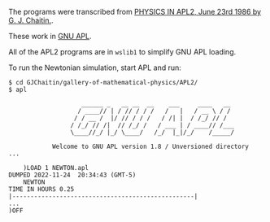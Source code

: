The programs were transcribed from [PHYSICS IN APL2, June 23rd 1986 by G. J. Chaitin.](https://www.softwarepreservation.org/projects/apl/Books/Physics%20in%20APL2).

These work in [GNU APL](https://www.gnu.org/software/apl/).

All of the APL2 programs are in `wslib1` to simplify GNU APL loading.

To run the Newtonian simulation, start APL and run:

```
$ cd GJChaitin/gallery-of-mathematical-physics/APL2/
$ apl

                    ______ _   __ __  __    ___     ____   __
                   / ____// | / // / / /   /   |   / __ \ / /
                  / / __ /  |/ // / / /   / /| |  / /_/ // /
                 / /_/ // /|  // /_/ /   / ___ | / ____// /___
                 \____//_/ |_/ \____/   /_/  |_|/_/    /_____/

            Welcome to GNU APL version 1.8 / Unversioned directory
...

    )LOAD 1 NEWTON.apl
DUMPED 2022-11-24  20:34:43 (GMT-5)
    NEWTON
TIME IN HOURS 0.25
|--------------------------------------------------|
...
)OFF
```
